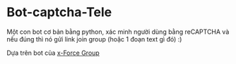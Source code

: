 # Bot-captcha-Tele
Một con bot cơ bản bằng python, xác minh người dùng bằng reCAPTCHA và nếu đúng thì nó gửi link join group (hoặc 1 đoạn text gì đó) :)

Dựa trên bot của [x-Force Group](https://t.me/xForceAlphaBot)
